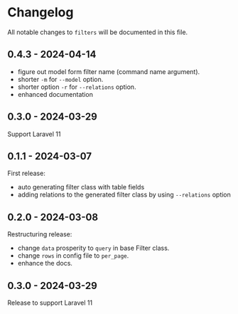 # Changelog

All notable changes to `filters` will be documented in this file.

## 0.4.3 - 2024-04-14

- figure out model form filter name (command name argument).
- shorter `-m` for `--model` option.
- shorter option `-r` for `--relations` option.
- enhanced documentation

## 0.3.0 - 2024-03-29

Support Laravel 11

## 0.1.1 - 2024-03-07

First release:

- auto generating filter class with table fields
- adding relations to the generated filter class by using `--relations` option

## 0.2.0 - 2024-03-08

Restructuring release:

- change `data` prosperity to `query` in  base Filter class.
- change `rows` in config file to `per_page`.
- enhance the docs.

## 0.3.0 - 2024-03-29

Release to support Laravel 11
